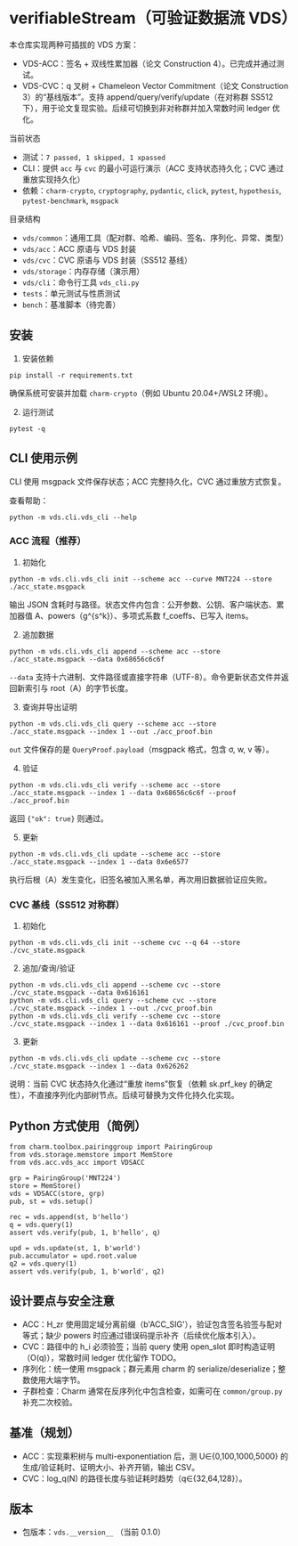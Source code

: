 # verifiableStream（可验证数据流 VDS）

本仓库实现两种可插拔的 VDS 方案：
- VDS-ACC：签名 + 双线性累加器（论文 Construction 4）。已完成并通过测试。
- VDS-CVC：q 叉树 + Chameleon Vector Commitment（论文 Construction 3）的“基线版本”。支持 append/query/verify/update（在对称群 SS512 下），用于论文复现实验。后续可切换到非对称群并加入常数时间 ledger 优化。

当前状态
- 测试：`7 passed, 1 skipped, 1 xpassed`
- CLI：提供 `acc` 与 `cvc` 的最小可运行演示（ACC 支持状态持久化；CVC 通过重放实现持久化）
- 依赖：`charm-crypto`, `cryptography`, `pydantic`, `click`, `pytest`, `hypothesis`, `pytest-benchmark`, `msgpack`

目录结构
- `vds/common`：通用工具（配对群、哈希、编码、签名、序列化、异常、类型）
- `vds/acc`：ACC 原语与 VDS 封装
- `vds/cvc`：CVC 原语与 VDS 封装（SS512 基线）
- `vds/storage`：内存存储（演示用）
- `vds/cli`：命令行工具 `vds_cli.py`
- `tests`：单元测试与性质测试
- `bench`：基准脚本（待完善）

## 安装

1) 安装依赖
```
pip install -r requirements.txt
```
确保系统可安装并加载 `charm-crypto`（例如 Ubuntu 20.04+/WSL2 环境）。

2) 运行测试
```
pytest -q
```

## CLI 使用示例

CLI 使用 msgpack 文件保存状态；ACC 完整持久化，CVC 通过重放方式恢复。

查看帮助：
```
python -m vds.cli.vds_cli --help
```

### ACC 流程（推荐）

1) 初始化
```
python -m vds.cli.vds_cli init --scheme acc --curve MNT224 --store ./acc_state.msgpack
```
输出 JSON 含耗时与路径。状态文件内包含：公开参数、公钥、客户端状态、累加器值 A、powers（g^{s^k}）、多项式系数 f_coeffs、已写入 items。

2) 追加数据
```
python -m vds.cli.vds_cli append --scheme acc --store ./acc_state.msgpack --data 0x68656c6c6f
```
`--data` 支持十六进制、文件路径或直接字符串（UTF-8）。命令更新状态文件并返回新索引与 root（A）的字节长度。

3) 查询并导出证明
```
python -m vds.cli.vds_cli query --scheme acc --store ./acc_state.msgpack --index 1 --out ./acc_proof.bin
```
`out` 文件保存的是 `QueryProof.payload`（msgpack 格式，包含 σ, w, v 等）。

4) 验证
```
python -m vds.cli.vds_cli verify --scheme acc --store ./acc_state.msgpack --index 1 --data 0x68656c6c6f --proof ./acc_proof.bin
```
返回 `{"ok": true}` 则通过。

5) 更新
```
python -m vds.cli.vds_cli update --scheme acc --store ./acc_state.msgpack --index 1 --data 0x6e6577
```
执行后根（A）发生变化，旧签名被加入黑名单，再次用旧数据验证应失败。

### CVC 基线（SS512 对称群）

1) 初始化
```
python -m vds.cli.vds_cli init --scheme cvc --q 64 --store ./cvc_state.msgpack
```

2) 追加/查询/验证
```
python -m vds.cli.vds_cli append --scheme cvc --store ./cvc_state.msgpack --data 0x616161
python -m vds.cli.vds_cli query --scheme cvc --store ./cvc_state.msgpack --index 1 --out ./cvc_proof.bin
python -m vds.cli.vds_cli verify --scheme cvc --store ./cvc_state.msgpack --index 1 --data 0x616161 --proof ./cvc_proof.bin
```

3) 更新
```
python -m vds.cli.vds_cli update --scheme cvc --store ./cvc_state.msgpack --index 1 --data 0x626262
```

说明：当前 CVC 状态持久化通过“重放 items”恢复（依赖 sk.prf_key 的确定性），不直接序列化内部树节点。后续可替换为文件化持久化实现。

## Python 方式使用（简例）

```
from charm.toolbox.pairinggroup import PairingGroup
from vds.storage.memstore import MemStore
from vds.acc.vds_acc import VDSACC

grp = PairingGroup('MNT224')
store = MemStore()
vds = VDSACC(store, grp)
pub, st = vds.setup()

rec = vds.append(st, b'hello')
q = vds.query(1)
assert vds.verify(pub, 1, b'hello', q)

upd = vds.update(st, 1, b'world')
pub.accumulator = upd.root.value
q2 = vds.query(1)
assert vds.verify(pub, 1, b'world', q2)
```

## 设计要点与安全注意
- ACC：H_zr 使用固定域分离前缀（b'ACC_SIG'），验证包含签名验签与配对等式；缺少 powers 时应通过错误码提示补齐（后续优化版本引入）。
- CVC：路径中的 h_i 必须验签；当前 query 使用 open_slot 即时构造证明（O(q)），常数时间 ledger 优化留作 TODO。
- 序列化：统一使用 msgpack；群元素用 charm 的 serialize/deserialize；整数使用大端字节。
- 子群检查：Charm 通常在反序列化中包含检查，如需可在 `common/group.py` 补充二次校验。

## 基准（规划）
- ACC：实现乘积树与 multi-exponentiation 后，测 U∈{0,100,1000,5000} 的生成/验证耗时、证明大小、补齐开销，输出 CSV。
- CVC：log_q(N) 的路径长度与验证耗时趋势（q∈{32,64,128}）。

## 版本
- 包版本：`vds.__version__` （当前 0.1.0）

